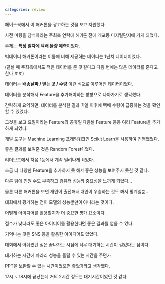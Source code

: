 ```yaml
---
categories: review
---
```

페이스북에서 이 해커톤을 광고하는 것을 보고 지원했다.

사전 미팅을 참석하라는 주최측 연락에 해커톤 전에 개포동 디지털단지에 가게 되었다.

주제는 **특정 일자에 택배 물량 예측**이었다.

빅데이터 해커톤이라는 이름에 비해 제공하는 데이터는 1년치 데이터이었다.

(끝날 때 주최측에서도 적은 데이터를 준 것 같다고 다음 번에는 많은 데이터를 준다고 한다 ㅎㅎ)

데이터는 **배송날짜 / 받는 곳 / 수량** 이런 식으로 이루어진 데이터이었다.

데이터를 분석해서 Feature을 추가해야하는 방향으로 나아가기로 생각했다.

간략하게 요약하면, 데이터를 분석한 결과 휴일 이후에 택배 수량이 급증하는 것을 확인할 수 있었다.

그것을 보고 요일이라는 Feature와 공휴일 다음날 Feature 등등 여러 Feature을 추가하게 되었다.

개발 도구는 Machine Learning 프레임워크인 Scikit Learn을 사용하여 진행했었다.

좋은 결과를 보여준 것은 Random Forest이었다.

리더보드에서 처음 1등에서 계속 밀려나게 되었다...

조금 더 다양한 Feature을 추가하지 못 해서 좋은 성능을 보여주지 못한 것 같다.

다른 팀에 인원 수도 부족하고 컴퓨터 성능의 중요성을 느끼게 되었다...

물론 다른 해커톤을 보면 개인이 출전해서 개인이 우승하는 것도 봐서 핑계일뿐..

대회에서 평가하는 점이 모델의 성능뿐만이 아니라는 것이다.

어떻게 아이디어를 활용할지가 더 중요한 평가 요소이다. 

점수가 낮더라도 좋은 아이디어를 활용한다면 좋은 결과를 얻을 수 있다.

기억나는 것은 SNS 등을 활용한 아이디어도 있었다.

대회에서 아쉬웠던 점은 끝나가는 시점에 너무 대기하는 시간이 길었다는 점이다.

대기하는 시간에 차라리 성능을 올릴 수 있는 시간을 주던가 

PPT을 보완할 수 있는 시간이었으면 좋았거라고 생각했다.

17시 ~ 18시에 끝났는데 거의 2시간 정도는 대기시간이었던 것 같다.